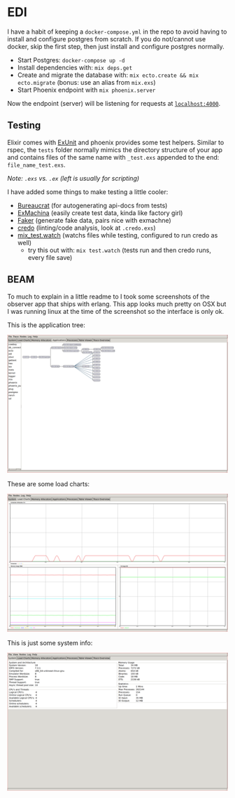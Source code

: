 # EDI

I have a habit of keeping a `docker-compose.yml` in the repo
to avoid having to install and configure postgres from scratch.
If you do not/cannot use docker, skip the first step, then just install and configure
postgres normally.

  * Start Postgres: `docker-compose up -d`
  * Install dependencies with: `mix deps.get`
  * Create and migrate the database with: `mix ecto.create && mix ecto.migrate` (bonus: use an alias from `mix.exs`)
  * Start Phoenix endpoint with `mix phoenix.server`

Now the endpoint (server) will be listening for requests at [`localhost:4000`](http://localhost:4000).

## Testing
Elixir comes with [ExUnit](http://elixir-lang.org/docs/stable/ex_unit/ExUnit.html)
and phoenix provides some test helpers. Similar to rspec, the `tests` folder normally 
mimics the directory structure of your app and contains files of the same name with `_test.exs`
appended to the end: `file_name_test.exs`.

*Note: `.exs` vs. `.ex` (left is usually for scripting)*

I have added some things to make testing a little cooler:

  * [Bureaucrat](https://github.com/api-hogs/bureaucrat) (for autogenerating api-docs from tests)
  * [ExMachina](https://github.com/thoughtbot/ex_machina) (easily create test data, kinda like factory girl)
  * [Faker](https://github.com/igas/faker) (generate fake data, pairs nice with exmachne)
  * [credo](https://github.com/rrrene/credo) (linting/code analysis, look at `.credo.exs`)
  * [mix_test.watch](https://github.com/lpil/mix-test.watch) (watchs files while testing, configured to run credo as well)
    * try this out with: `mix test.watch` (tests run and then credo runs, every file save)
    
## BEAM
To much to explain in a little readme to I took some screenshots
of the observer app that ships with erlang. This app looks much
pretty on OSX but I was running linux at the time of the screenshot
so the interface is only ok.

This is the application tree:

![app process tree](https://github.com/lrosa007/edi/raw/master/docs/screenshots/app-process-tree.png "Application Process Tree")

These are some load charts:

![load charts](https://github.com/lrosa007/edi/raw/master/docs/screenshots/load-charts.png "Load Charts")

This is just some system info:

![system info](https://github.com/lrosa007/edi/raw/master/docs/screenshots/system-info.png "System Info")

